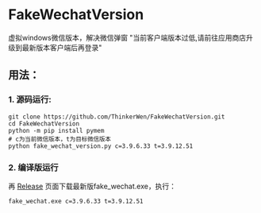 # FakeWechatVersion

虚拟windows微信版本，解决微信弹窗 "当前客户端版本过低,请前往应用商店升级到最新版本客户端后再登录"

## 用法：

### 1. 源码运行:
```shell
git clone https://github.com/ThinkerWen/FakeWechatVersion.git
cd FakeWechatVersion
python -m pip install pymem
# c为当前微信版本，t为目标微信版本
python fake_wechat_version.py c=3.9.6.33 t=3.9.12.51
```

### 2. 编译版运行
再 [Release](https://github.com/ThinkerWen/FakeWechatVersion/releases) 页面下载最新版fake_wechat.exe，执行：
```shell
fake_wechat.exe c=3.9.6.33 t=3.9.12.51
```